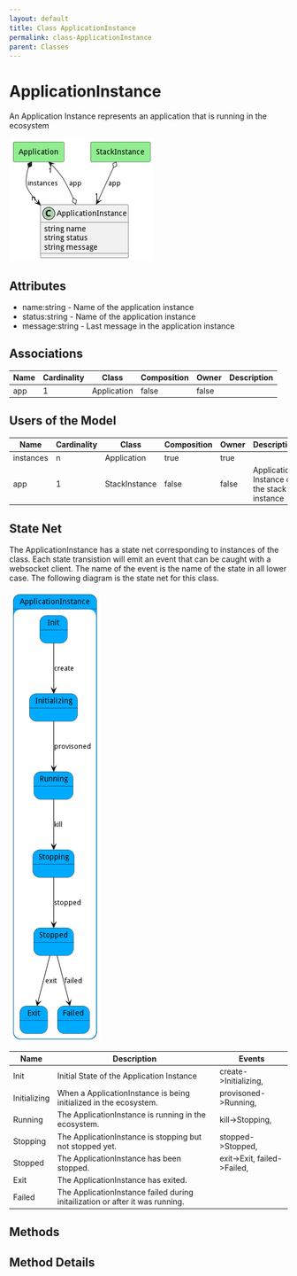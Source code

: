 ```yaml
---
layout: default
title: Class ApplicationInstance
permalink: class-ApplicationInstance
parent: Classes
---
```


# ApplicationInstance

An Application Instance represents an application that is running in the ecosystem

![Logical Diagram](./logical.png)

## Attributes

* name:string - Name of the application instance
* status:string - Name of the application instance
* message:string - Last message in the application instance


## Associations

| Name | Cardinality | Class | Composition | Owner | Description |
| --- | --- | --- | --- | --- | --- |
| app | 1 | Application | false | false |  |



## Users of the Model

| Name | Cardinality | Class | Composition | Owner | Description |
| --- | --- | --- | --- | --- | --- |
| instances | n | Application | true | true |  |
| app | 1 | StackInstance | false | false | Application Instance of the stack instance |



## State Net
The ApplicationInstance has a state net corresponding to instances of the class. Each state transistion will emit an 
event that can be caught with a websocket client. The name of the event is the name of the state in all lower case.
The following diagram is the state net for this class.

![State Net Diagram](./statenet.png)

| Name | Description | Events |
| --- | --- | --- |
| Init | Initial State of the Application Instance | create-&gt;Initializing,  |
| Initializing | When a ApplicationInstance is being initialized in the ecosystem. | provisoned-&gt;Running,  |
| Running | The ApplicationInstance is running in the ecosystem. | kill-&gt;Stopping,  |
| Stopping | The ApplicationInstance is stopping but not stopped yet. | stopped-&gt;Stopped,  |
| Stopped | The ApplicationInstance has been stopped. | exit-&gt;Exit, failed-&gt;Failed,  |
| Exit | The ApplicationInstance has exited. |  |
| Failed | The ApplicationInstance failed during initailization or after it was running. |  |



## Methods


<h2>Method Details</h2>
    

